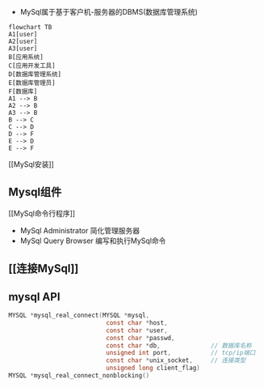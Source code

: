 - MySql属于基于客户机-服务器的DBMS(数据库管理系统)

```mermaid
flowchart TB
A1[user]
A2[user]
A3[user]
B[应用系统]
C[应用开发工具]
D[数据库管理系统]
E[数据库管理员]
F[数据库]
A1 --> B
A2 --> B
A3 --> B
B --> C
C --> D
D --> F
E --> D
E --> F
```


[[MySql安装]]

## Mysql组件

[[MySql命令行程序]]

- MySql Administrator 简化管理服务器
- MySql Query Browser 编写和执行MySql命令

## [[连接MySql]]

## mysql API


```c
MYSQL *mysql_real_connect(MYSQL *mysql, 
                           const char *host, 
                           const char *user, 
                           const char *passwd, 
                           const char *db,              // 数据库名称
                           unsigned int port,           // tcp/ip端口 
                           const char *unix_socket,     // 连接类型
                           unsigned long client_flag)
MYSQL *mysql_real_connect_nonblocking()                           
```